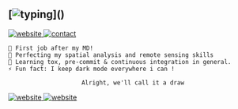 ## [![typing](https://readme-typing-svg.herokuapp.com?color=FFFFFF&vCenter=true&width=500&height=20&lines=Hey+%F0%9F%91%8B%2C+I'm+Pierre;I+work+on+remote+sensing+and+gis;)]()
<a href="https://pierre-manchon.pm">
    <img alt="website" src="https://img.shields.io/website?down_color=red&down_message=pierre-manchon.pm&label=://&labelColor=161b22&up_color=00ffff&up_message=pierre-manchon.pm&url=https%3A%2F%2Fpierre-manchon.pm&style=flat-square">
</a>
<a href="https://pierre-manchon.pm/find-me#contact">
    <img alt="contact" src="https://img.shields.io/static/v1?label=%2Ffind-me%23contact&labelColor=161b22&message= &color=161b22&style=flat-square">
</a>
<div align="left">

    🔭 First job after my MD!
    🌱 Perfecting my spatial analysis and remote sensing skills
    🌱 Learning tox, pre-commit & continuous integration in general.
    ⚡ Fun fact: I keep dark mode everywhere i can !
</div>
<div align="center">

    Alright, we'll call it a draw
</div>
<a href="https://pierre-manchon.pm">
    <img alt="website" src="https://img.shields.io/website?down_color=484b63&down_message=bedge&label=awake&labelColor=161b22&up_color=lightyellow&up_message=buisness is booming&url=https%3A%2F%2Fpierre-manchon.pm&style=flat-square">
</a>
<a href="https://pierre-manchon.pm">
    <img alt="website" src="https://img.shields.io/website?down_color=484b63&down_message=calm&label=music&labelColor=161b22&up_color=lightyellow&up_message=catJam&url=https%3A%2F%2Fpierre.manchon.pm&style=flat-square">
</a>
